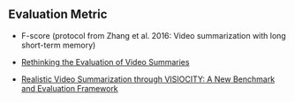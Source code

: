 ## Evaluation Metric

- F-score (protocol from Zhang et al. 2016: Video summarization with long short-term memory)

- [Rethinking the Evaluation of Video Summaries](https://arxiv.org/pdf/1903.11328.pdf)

- [Realistic Video Summarization through VISIOCITY: A New Benchmark and Evaluation Framework](https://arxiv.org/pdf/2007.14560.pdf)
